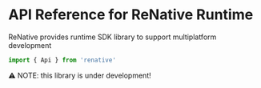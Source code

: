 # API Reference for ReNative Runtime

ReNative provides runtime SDK library to support multiplatform development

```js
import { Api } from 'renative'
```

⚠️ NOTE: this library is under development!
